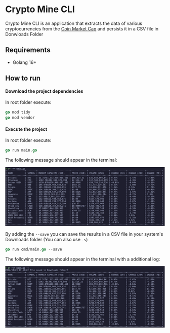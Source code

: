 # Crypto Mine CLI

Crypto Mine CLI is an application that extracts the data of various cryptocurrencies from the [Coin Market Cap](https://coinmarketcap.com/) and persists it in a CSV file in Donwloads Folder

## Requirements

- Golang 16+

## How to run

#### Download the project dependencies

In root folder execute:

```go
go mod tidy
go mod vendor
```

#### Execute the project

In root folder execute:

```go
go run main.go
```

The following message should appear in the terminal:

![run output](/docs/images/run-without-save.png)

By adding the ```--save``` you can save the results in a CSV file in your system's Downloads folder (You can also use ```-s```)

```go
go run cmd/main.go --save
```

The following message should appear in the terminal with a additional log:

![run output with save](/docs/images/run-with-save.png)